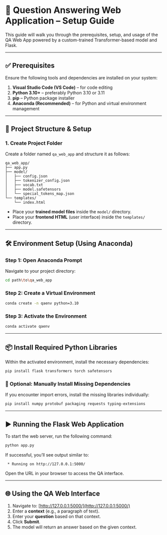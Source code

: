 # 🧠 Question Answering Web Application – Setup Guide

This guide will walk you through the prerequisites, setup, and usage of the QA Web App powered by a custom-trained Transformer-based model and Flask.

---

## ✅ Prerequisites

Ensure the following tools and dependencies are installed on your system:

1. **Visual Studio Code (VS Code)** – for code editing  
2. **Python 3.10+** – preferably Python 3.10 or 3.11  
3. **pip** – Python package installer  
4. **Anaconda (Recommended)** – for Python and virtual environment management

---

## 🧩 Project Structure & Setup

### 1. Create Project Folder

Create a folder named `qa_web_app` and structure it as follows:

```
qa_web_app/
├── app.py
├── model/
│   ├── config.json
│   ├── tokenizer_config.json
│   ├── vocab.txt
│   ├── model.safetensors
│   └── special_tokens_map.json
└── templates/
    └── index.html
```

- Place your **trained model files** inside the `model/` directory.  
- Place your **frontend HTML** (user interface) inside the `templates/` directory.

---

## 🛠️ Environment Setup (Using Anaconda)

### Step 1: Open Anaconda Prompt

Navigate to your project directory:

```bash
cd path\to\qa_web_app
```

### Step 2: Create a Virtual Environment

```bash
conda create -n qaenv python=3.10
```

### Step 3: Activate the Environment

```bash
conda activate qaenv
```

---

## 📦 Install Required Python Libraries

Within the activated environment, install the necessary dependencies:

```bash
pip install flask transformers torch safetensors
```

### 🔧 Optional: Manually Install Missing Dependencies

If you encounter import errors, install the missing libraries individually:

```bash
pip install numpy protobuf packaging requests typing-extensions
```

---

## ▶️ Running the Flask Web Application

To start the web server, run the following command:

```bash
python app.py
```

If successful, you’ll see output similar to:

```
 * Running on http://127.0.0.1:5000/
```

Open the URL in your browser to access the QA interface.

---

## 🌐 Using the QA Web Interface

1. Navigate to: [http://127.0.0.1:5000/](http://127.0.0.1:5000/)  
2. Enter a **context** (e.g., a paragraph of text).  
3. Enter your **question** based on that context.  
4. Click **Submit**.  
5. The model will return an answer based on the given context.
